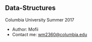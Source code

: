 ## Data-Structures
Columbia University Summer 2017
* Author: Mofii
* Contact me: wm2360@columbia.edu
